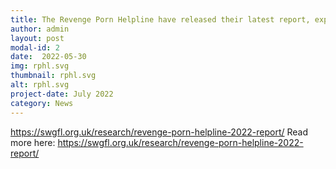 ```yaml
---
title: The Revenge Porn Helpline have released their latest report, exploring findings, trends and the impact of their work in 2022.
author: admin
layout: post
modal-id: 2
date:  2022-05-30
img: rphl.svg
thumbnail: rphl.svg
alt: rphl.svg
project-date: July 2022
category: News
---
```


https://swgfl.org.uk/research/revenge-porn-helpline-2022-report/
Read more here: https://swgfl.org.uk/research/revenge-porn-helpline-2022-report/
